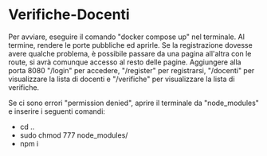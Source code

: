 # Verifiche-Docenti
Per avviare, eseguire il comando "docker compose up" nel terminale. Al termine, rendere le porte pubbliche ed aprirle.
Se la registrazione dovesse avere qualche problema, è possibile passare da una pagina all'altra con le route, si avrà comunque accesso al resto delle pagine. Aggiungere alla porta 8080 "/login" per accedere, "/register" per registrarsi, "/docenti" per visualizzare la lista di docenti e "/verifiche" per visualizzare la lista di verifiche.

Se ci sono errori "permission denied", aprire il terminale da "node_modules" e inserire i seguenti comandi:
- cd ..
- sudo chmod 777 node_modules/
- npm i
